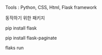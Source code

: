 Tools : Python, CSS, Html, Flask framework

동작하기 위한 패키지

pip install flask

pip install flask-paginate

flaks run

